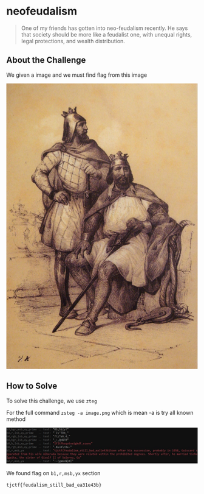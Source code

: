 # neofeudalism
> One of my friends has gotten into neo-feudalism recently. He says that society should be more like a feudalist one, with unequal rights, legal protections, and wealth distribution.

## About the Challenge

We given a image and we must find flag from this image

![chall](images/image.png)

## How to Solve

To solve this challenge, we use `zteg`

For the full command `zsteg -a image.png` which is mean -a is try all known method

![flag](images/flag.jpg)

We found flag on `b1,r,msb,yx` section

```
tjctf{feudalism_still_bad_ea31e43b}
```